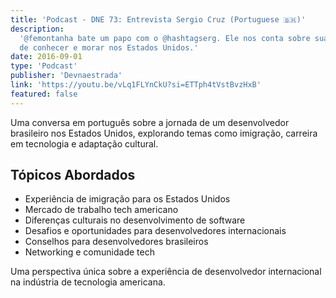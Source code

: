 ```yaml
---
title: 'Podcast - DNE 73: Entrevista Sergio Cruz (Portuguese 🇧🇷)'
description:
  '@femontanha bate um papo com o @hashtagserg. Ele nos conta sobre sua vontade
  de conhecer e morar nos Estados Unidos.'
date: 2016-09-01
type: 'Podcast'
publisher: 'Devnaestrada'
link: 'https://youtu.be/vLq1FLYnCkU?si=ETTph4tVstBvzHxB'
featured: false
---
```


Uma conversa em português sobre a jornada de um desenvolvedor brasileiro nos
Estados Unidos, explorando temas como imigração, carreira em tecnologia e
adaptação cultural.

## Tópicos Abordados

- Experiência de imigração para os Estados Unidos
- Mercado de trabalho tech americano
- Diferenças culturais no desenvolvimento de software
- Desafios e oportunidades para desenvolvedores internacionais
- Conselhos para desenvolvedores brasileiros
- Networking e comunidade tech

Uma perspectiva única sobre a experiência de desenvolvedor internacional na
indústria de tecnologia americana.
